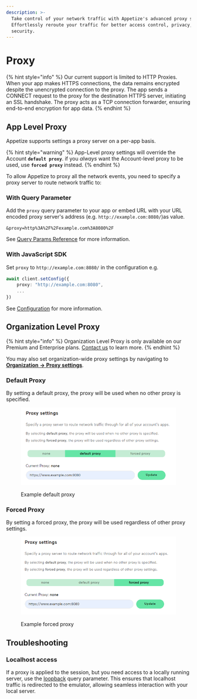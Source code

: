 ```yaml
---
description: >-
  Take control of your network traffic with Appetize's advanced proxy support.
  Effortlessly reroute your traffic for better access control, privacy, and
  security.
---
```


# Proxy

{% hint style="info" %}
Our current support is limited to HTTP Proxies. When your app makes HTTPS connections, the data remains encrypted despite the unencrypted connection to the proxy. The app sends a CONNECT request to the proxy for the destination HTTPS server, initiating an SSL handshake. The proxy acts as a TCP connection forwarder, ensuring end-to-end encryption for app data.
{% endhint %}

## App Level Proxy

Appetize supports settings a proxy server on a per-app basis.

{% hint style="warning" %}
App-Level proxy settings will override the Account **`default proxy`**. if you _always_ want the Account-level proxy to be used, use **`forced proxy`** instead.
{% endhint %}

To allow Appetize to proxy all the network events, you need to specify a proxy server to route network traffic to:

### With Query Parameter

Add the `proxy` query parameter to your app or embed URL with your URL encoded proxy server's address (e.g. `http://example.com:8080/`)as value.

```uri
&proxy=http%3A%2F%2Fexample.com%3A8080%2F
```

See [Query Params Reference](../platform/query-params-reference.md#proxy) for more information.

### With JavaScript SDK

Set `proxy` to `http://example.com:8080/` in the configuration e.g.

```typescript
await client.setConfig({
    proxy: "http://example.com:8080",
    ...
})
```

See [Configuration](../javascript-sdk/configuration.md#proxy) for more information.

## Organization Level Proxy

{% hint style="info" %}
Organization Level Proxy is only available on our Premium and Enterprise plans. [Contact us](https://appetize.io/contact-us) to learn more.
{% endhint %}

You may also set organization-wide proxy settings by navigating to [**Organization** **->** **Proxy settings**](https://appetize.io/organization/proxy-settings).

### Default Proxy

By setting a default proxy, the proxy will be used when no other proxy is specified.

<figure><img src="../.gitbook/assets/image (61).png" alt="" width="536"><figcaption><p>Example default proxy</p></figcaption></figure>

### Forced Proxy

By setting a forced proxy, the proxy will be used regardless of other proxy settings.

<figure><img src="../.gitbook/assets/image (62).png" alt="" width="537"><figcaption><p>Example forced proxy</p></figcaption></figure>

## Troubleshooting

### Localhost access

If a proxy is applied to the session, but you need access to a locally running server, use the [loopback](../platform/query-params-reference.md) query parameter. This ensures that localhost traffic is redirected to the emulator, allowing seamless interaction with your local server.
